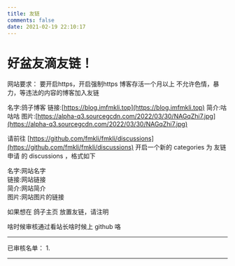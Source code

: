 ```yaml
---
title: 友链
comments: false
date: 2021-02-19 22:10:17
---
```

# 好盆友滴友链！

<!-- more -->

<div id="qexo-friends"></div>
<link rel="stylesheet" href="https://unpkg.com/qexo-friends/friends.css"/>
<script src="https://unpkg.com/qexo-friends/Icarus/friends.js"></script>
<script>loadQexoFriends("qexo-friends", "https://admin.imfmkli.top")</script>

网站要求：
要开启https，开启强制https
博客存活一个月以上
不允许色情，暴力，等违法的内容的博客加入友链

名字:鸽子博客
链接:[https://blog.imfmkli.top](https://blog.imfmkli.top)
简介:咕咕咕
图片:[https://alpha-q3.sourcegcdn.com/2022/03/30/NAGqZhi7.jpg](https://alpha-q3.sourcegcdn.com/2022/03/30/NAGqZhi7.jpg)

请前往 [https://github.com/fmkli/fmkli/discussions](https://github.com/fmkli/fmkli/discussions) 开启一个新的 categories 为 友链申请 的 discussions ，格式如下  

名字:网站名字  
链接:网站链接  
简介:网站简介  
图片:网站图片的链接  

如果想在 鸽子主页 放置友链，请注明

啥时候审核通过看站长啥时候上 github 咯

---

已审核名单：
1.

---
